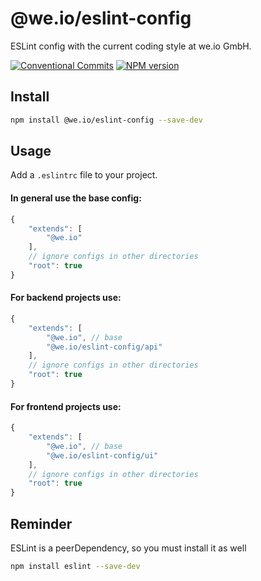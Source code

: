 # @we.io/eslint-config

ESLint config with the current coding style at we.io GmbH.

[![Conventional Commits](https://img.shields.io/badge/Conventional%20Commits-1.0.0-red.svg)](https://conventionalcommits.org)
[![NPM version](https://img.shields.io/npm/v/@we.io/eslint-config)](https://www.npmjs.com/package/@we.io/eslint-config)

## Install

```bash
npm install @we.io/eslint-config --save-dev
```

## Usage

Add a `.eslintrc` file to your project.

#### In general use the base config:

```js
{
    "extends": [
        "@we.io"
    ],
    // ignore configs in other directories
    "root": true
}
```

#### For backend projects use:

```js
{
    "extends": [
        "@we.io", // base
        "@we.io/eslint-config/api"
    ],
    // ignore configs in other directories
    "root": true
}
```

#### For frontend projects use:

```js
{
    "extends": [
        "@we.io", // base
        "@we.io/eslint-config/ui"
    ],
    // ignore configs in other directories
    "root": true
}
```

## Reminder

ESLint is a peerDependency, so you must install it as well

```bash
npm install eslint --save-dev
```
